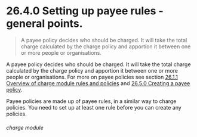 # 26.4.0    Setting up payee rules - general points.

> A payee policy decides who should be charged. It will take the total charge calculated by the charge policy and apportion it between one or more people or organisations. 

A payee policy decides who should be charged. It will take the total charge calculated by the charge policy and apportion it between one or more people or organisations. For more on payee policies see section [26.1.1  Overview of charge module rules and policies](/help/index/v/{{version}}/p/26.1.1) and [26.5.0  Creating a payee policy](/help/index/v/{{version}}/p/26.5.0). 

Payee policies are made up of payee rules, in a similar way to charge policies. You need to set up at least one rule before you can create any policies. 

###### charge module

